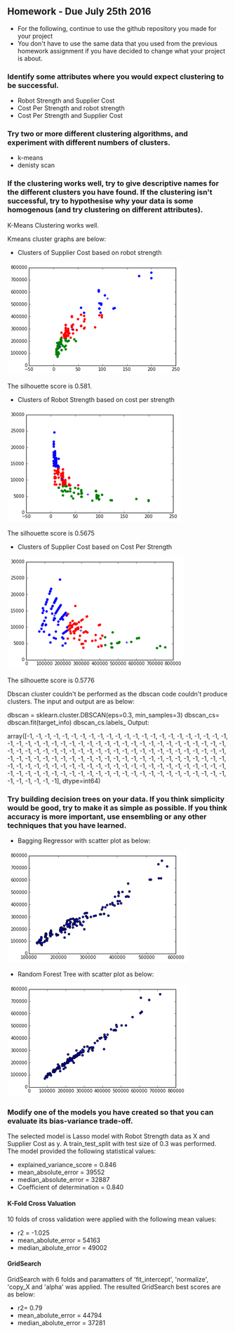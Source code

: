 
## Homework - Due July 25th 2016

* For the following, continue to use the github repository you made for your project
* You don't have to use the same data that you used from the previous homework assignment if you have decided to change what your project is about.

### Identify some attributes where you would expect clustering to be successful.

- Robot Strength and Supplier Cost 
- Cost Per Strength and robot strength 
- Cost Per Strength and Supplier Cost

### Try two or more different clustering algorithms, and experiment with different numbers of clusters.
- k-means 
- denisty scan 

### If the clustering works well, try to give descriptive names for the different clusters you have found. If the clustering isn't successful, try to hypothesise why your data is some homogenous (and try clustering on different attributes).

K-Means Clustering works well. 

Kmeans cluster graphs are below: 

* Clusters of Supplier Cost based on robot strength

![tag](cluster_Strength&Cost.png)

The silhouette score is 0.581. 

* Clusters of Robot Strength based on cost per strength

![tag](cluster_CPS_and_robot_strength.png)

The silhouette score is 0.5675

* Clusters of Supplier Cost based on Cost Per Strength 

![tag](cluster_SupplierCost_and_costPerStrength.png)

The silhouette score is 0.5776

Dbscan cluster couldn't be performed as the dbscan code couldn't produce clusters. The input and output are as below:

dbscan = sklearn.cluster.DBSCAN(eps=0.3, min_samples=3)
dbscan_cs= dbscan.fit(target_info)
dbscan_cs.labels_ 
Output: 

array([-1, -1, -1, -1, -1, -1, -1, -1, -1, -1, -1, -1, -1, -1, -1, -1, -1,
       -1, -1, -1, -1, -1, -1, -1, -1, -1, -1, -1, -1, -1, -1, -1, -1, -1,
       -1, -1, -1, -1, -1, -1, -1, -1, -1, -1, -1, -1, -1, -1, -1, -1, -1,
       -1, -1, -1, -1, -1, -1, -1, -1, -1, -1, -1, -1, -1, -1, -1, -1, -1,
       -1, -1, -1, -1, -1, -1, -1, -1, -1, -1, -1, -1, -1, -1, -1, -1, -1,
       -1, -1, -1, -1, -1, -1, -1, -1, -1, -1, -1, -1, -1, -1, -1, -1, -1,
       -1, -1, -1, -1, -1, -1, -1, -1, -1, -1, -1, -1, -1, -1, -1, -1, -1,
       -1, -1, -1, -1, -1, -1, -1, -1, -1, -1, -1, -1, -1, -1, -1, -1, -1,
       -1, -1, -1, -1, -1, -1, -1, -1, -1, -1, -1, -1, -1, -1, -1, -1, -1,
       -1], dtype=int64)


### Try building decision trees on your data. If you think simplicity would be good, try to make it as simple as possible. If you think accuracy is more important, use ensembling or any other techniques that you have learned.

* Bagging Regressor with scatter plot as below:
 
![whatever](baggingRegScat.png)

* Random Forest Tree with scatter plot as below:

![whatever](RandomFroestTreeScat.png)

### Modify one of the models you have created so that you can evaluate its bias-variance trade-off. 

The selected model is Lasso model with Robot Strength data as X and Supplier Cost as y. A train_test_split with test size of 0.3 was performed. The model provided the following statistical values: 
* explained_variance_score = 0.846
* mean_absolute_error = 39552
* median_absolute_error = 32887
* Coefficient of determination = 0.840

#### K-Fold Cross Valuation 

10 folds of cross validation were applied with the following mean values: 
* r2 = -1.025
* mean_abolute_error = 54163
* median_abolute_error = 49002

#### GridSearch 

GridSearch with 6 folds and paramatters of 'fit_intercept', 'normalize', 'copy_X and 'alpha' was applied. The resulted GridSearch best scores are as below: 

* r2= 0.79
* mean_abolute_error = 44794
* median_abolute_error = 37281



